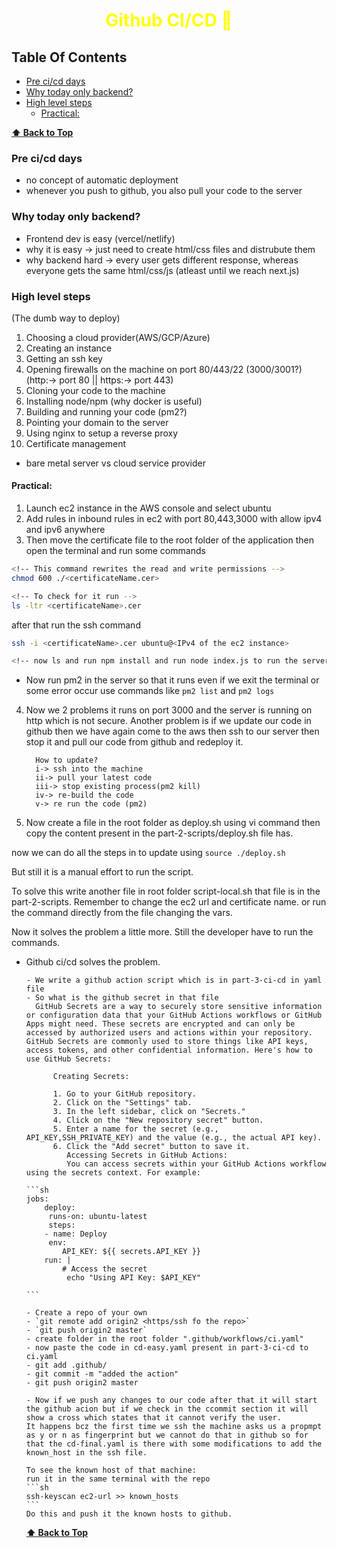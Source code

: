 <h1 style="color:yellow"><center>Github CI/CD 🧾</center></h1>

## Table Of Contents

- [Pre ci/cd days](#pre-cicd-days)
- [Why today only backend?](#why-today-only-backend)
- [High level steps](#high-level-steps)
  - [Practical:](#practical)

**[⬆ Back to Top](#table-of-contents)**

### Pre ci/cd days

- no concept of automatic deployment
- whenever you push to github, you also pull your code to the server

### Why today only backend?

- Frontend dev is easy (vercel/netlify)
- why it is easy -> just need to create html/css files and distrubute them
- why backend hard -> every user gets different response, whereas everyone gets the same html/css/js (atleast until we reach next.js)

### High level steps

(The dumb way to deploy)

1. Choosing a cloud provider(AWS/GCP/Azure)
2. Creating an instance
3. Getting an ssh key
4. Opening firewalls on the machine on port 80/443/22 (3000/3001?) (http:-> port 80 || https:-> port 443)
5. Cloning your code to the machine
6. Installing node/npm (why docker is useful)
7. Building and running your code (pm2?)
8. Pointing your domain to the server
9. Using nginx to setup a reverse proxy
10. Certificate management

- bare metal server vs cloud service provider

#### Practical:

1. Launch ec2 instance in the AWS console and select ubuntu
2. Add rules in inbound rules in ec2 with port 80,443,3000 with allow ipv4 and ipv6 anywhere
3. Then move the certificate file to the root folder of the application then open the terminal and run some commands

```sh
<!-- This command rewrites the read and write permissions -->
chmod 600 ./<certificateName.cer>

<!-- To check for it run -->
ls -ltr <certificateName>.cer
```

after that run the ssh command

```sh
ssh -i <certificateName>.cer ubuntu@<IPv4 of the ec2 instance>

<!-- now ls and run npm install and run node index.js to run the server then hit the IPv4 address to get the webpage -->
```

- Now run pm2 in the server so that it runs even if we exit the terminal or some error occur
  use commands like `pm2 list` and `pm2 logs`

4.  Now we 2 problems it runs on port 3000 and the server is running on http which is not secure. Another problem is if we update our code in github then we have again come to the aws then ssh to our server then stop it and pull our code from github and redeploy it.

          How to update?
          i-> ssh into the machine
          ii-> pull your latest code
          iii-> stop existing process(pm2 kill)
          iv-> re-build the code
          v-> re run the code (pm2)

5.  Now create a file in the root folder as deploy.sh using vi command then copy the content present in the part-2-scripts/deploy.sh file has.

now we can do all the steps in to update using `source ./deploy.sh`

But still it is a manual effort to run the script.

To solve this write another file in root folder script-local.sh that file is in the part-2-scripts. Remember to change the ec2 url and certificate name. or run the command directly from the file changing the vars.

Now it solves the problem a little more. Still the developer have to run the commands.

- Github ci/cd solves the problem.

      - We write a github action script which is in part-3-ci-cd in yaml file
      - So what is the github secret in that file
        GitHub Secrets are a way to securely store sensitive information or configuration data that your GitHub Actions workflows or GitHub Apps might need. These secrets are encrypted and can only be accessed by authorized users and actions within your repository. GitHub Secrets are commonly used to store things like API keys, access tokens, and other confidential information. Here's how to use GitHub Secrets:

            Creating Secrets:

            1. Go to your GitHub repository.
            2. Click on the "Settings" tab.
            3. In the left sidebar, click on "Secrets."
            4. Click on the "New repository secret" button.
            5. Enter a name for the secret (e.g., API_KEY,SSH_PRIVATE_KEY) and the value (e.g., the actual API key).
            6. Click the "Add secret" button to save it.
               Accessing Secrets in GitHub Actions:
               You can access secrets within your GitHub Actions workflow using the secrets context. For example:

      ```sh
      jobs:
          deploy:
           runs-on: ubuntu-latest
           steps:
          - name: Deploy
           env:
              API_KEY: ${{ secrets.API_KEY }}
          run: |
              # Access the secret
               echo "Using API Key: $API_KEY"

      ```

      - Create a repo of your own
      - `git remote add origin2 <https/ssh fo the repo>`
      - `git push origin2 master`
      - create folder in the root folder ".github/workflows/ci.yaml"
      - now paste the code in cd-easy.yaml present in part-3-ci-cd to ci.yaml
      - git add .github/
      - git commit -m "added the action"
      - git push origin2 master

      - Now if we push any changes to our code after that it will start the github acion but if we check in the ccommit section it will show a cross which states that it cannot verify the user.
      It happens bcz the first time we ssh the machine asks us a propmpt as y or n as fingerprint but we cannot do that in github so for that the cd-final.yaml is there with some modifications to add the known_host in the ssh file.

      To see the known host of that machine:
      run it in the same terminal with the repo
      ```sh
      ssh-keyscan ec2-url >> known_hosts
      ```
      Do this and push it the known hosts to github.

  **[⬆ Back to Top](#table-of-contents)**
